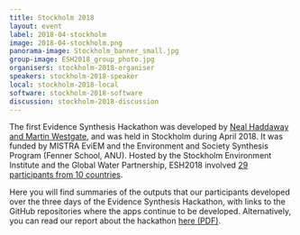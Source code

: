 ```yaml
---
title: Stockholm 2018
layout: event
label: 2018-04-stockholm
image: 2018-04-stockholm.png
panorama-image: Stockholm_banner_small.jpg
group-image: ESH2018_group_photo.jpg
organisers: stockholm-2018-organiser
speakers: stockholm-2018-speaker
local: stockholm-2018-local
software: stockholm-2018-software
discussion: stockholm-2018-discussion
---
```

The first Evidence Synthesis Hackathon was developed by <a href="/tag/stockholm-2018-organiser">Neal Haddaway and Martin Westgate</a>, and was held in Stockholm during April 2018. It was funded by MISTRA EviEM and the Environment and Society Synthesis Program (Fenner School, ANU). Hosted by the Stockholm Environment Institute and the Global Water Partnership, ESH2018 involved <a href="/tag/stockholm-2018-people">29 participants from 10 countries</a>. 

Here you will find summaries of the outputs that our participants developed over the three days of the Evidence Synthesis Hackathon, with links to the GitHub repositories where the apps continue to be developed. Alternatively, you can read our report about the hackathon <a href="/assets/docs/evidence-synthesis-hackathon-summary-report-2018.pdf" target="_blank" rel="noopener"> here (PDF)</a>.  